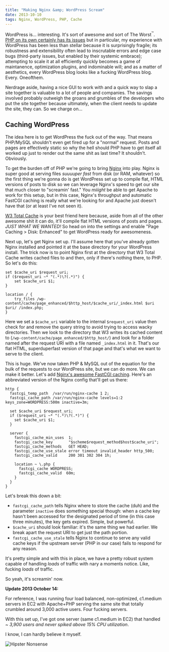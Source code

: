 ```yaml
---
title: "Making Nginx &amp; WordPress Scream"
date: 2013-10-10
tags: Nginx, WordPress, PHP, Cache
---
```


WordPress is... interesting. It's sort of awesome and sort of The Worst<sup>&trade;</sup>. [PHP on its own certainly has its issues](http://me.veekun.com/blog/2012/04/09/php-a-fractal-of-bad-design/) but in particular, my experience with WordPress has been less than stellar because it is surprisingly fragile; its robustness and extensibility often lead to inscrutable errors and edge case bugs (third-party issues, but enabled by their systemic embrace); attempting to scale it at all efficiently quickly becomes a game of maintanence, optimization plugins, and indominable will; and as a matter of aesthetics, every WordPress blog looks like a fucking WordPress blog. Every. Oneofthem.

Nerdrage aside, having a nice GUI to work with and a quick way to slap a site together is valuable to a lot of people and companies. The savings involved probably outweigh the groans and grumbles of the developers who put the site together because ultimately, when the client needs to update the site, they can. So we charge on...

## Caching WordPress

The idea here is to get WordPress the fuck out of the way. That means PHP/MySQL shouldn't even get fired up for a "normal" request. Posts and pages are effectively static so why the hell should PHP have to get itself all worked up just to render out the same shit as last time? It shouldn't. Obviously.

To get the burden off of PHP we're going to bring [Nginx](http://nginx.org/) into play. Nginx is super good at serving files _suuuuper fast_ from disk (or RAM, whatever) so the first thing we're gonna do is get WordPress set up to compile flat, HTML versions of posts to disk so we can leverage Nginx's speed to get our site that much closer to "screamin' fast." You _miiight_ be able to get Apache to work for this setup, but in this case, Nginx's throughput and automatic FastCGI caching is really what we're looking for and Apache just doesn't have that (or at least I've not seen it).

[W3 Total Cache](http://wordpress.org/plugins/w3-total-cache/) is your best friend here because, aside from all of the other awesome shit it can do, it'll compile flat HTML versions of posts and pages. *JUST WHAT WE WANTED!* So head on into the settings and enable "Page Caching > Disk: Enhanced" to get WordPress ready for awesomeness.

Next up, let's get Nginx set up. I'll assume here that you've already gotten Nginx installed and pointed it at the base directory for your WordPress install. The trick now is to point Nginx first at the directory that W3 Total Cache writes cached files to and then, only if there's nothing there, to PHP. So let's do this:

```nginx
set $cache_uri $request_uri;
if ($request_uri ~* "(.*)\?(.*)") {
	set $cache_uri $1;
}

location / {
	try_files /wp-content/cache/page_enhanced/$http_host/$cache_uri/_index.html $uri $uri/ /index.php;
}
```

Here we set a `$cache_uri` variable to the internal `$request_uri` value then check for and remove the query string to avoid trying to access wacky directories. Then we look to the directory that W3 writes its cached content to (`/wp-content/cache/page_enhanced/$http_host/`) and look for a folder named after the request URI with a file named `_index.html` in it. That's our flat HTML, superduperfast version of that page and that's what we want to serve to the client.

This is huge. We've now taken PHP & MySQL out of the equation for the bulk of the requests to our WordPress site, but we can do more. We can make it better. Let's add [Nginx's awesome FastCGI caching](http://nginx.org/en/docs/http/ngx_http_fastcgi_module.html). Here's an abbreviated version of the Nginx config that'll get us there:

```nginx
http {
  fastcgi_temp_path  /var/run/nginx-cache 1 2;
  fastcgi_cache_path /var/run/nginx-cache levels=1:2 keys_zone=WORDPRESS:500m inactive=3m;

  set $cache_uri $request_uri;
  if ($request_uri ~* "(.*)\?(.*)") {
    set $cache_uri $1;
  }

  server {
    fastcgi_cache_min_uses  1;
    fastcgi_cache_key       "$scheme$request_method$host$cache_uri";
    fastcgi_cache_methods   GET HEAD;
    fastcgi_cache_use_stale error timeout invalid_header http_500;
    fastcgi_cache_valid     200 301 302 304 1h;

    location ~ \.php {
      fastcgi_cache WORDPRESS;
      fastcgi_cache_valid  60m;
    }
  }
}
```

Let's break this down a bit:

* `fastcgi_cache_path` tells Nginx where to store the cache (duh) and the parameter `inactive` does something special though: when a cache key hasn't been accessed for the designated period of time (in this case three minutes), the key gets expired. Simple, but powerful.
* `$cache_uri` should look familiar: it's the same thing we had earlier. We break apart the request URI to get just the path portion.
* `fastcgi_cache_use_stale` tells Nginx to continue to serve any valid cache keys if the upstream server (PHP in our case) fails to respond for any reason.

It's pretty simple and with this in place, we have a pretty robust system capable of handling _loads_ of traffic with nary a moments notice. Like, fucking *loads* of traffic.

So yeah, it's screamin' now.

**Update 2013 October 14:**

For reference, I was running four load balanced, non-optimized, c1.medium servers in EC2 with Apache+PHP serving the same site that totally crumbled around 3,000 active users. Four fucking servers.

With this set up, I've got one server (same c1.medium in EC2) that handled _~ 3,900 users and never spiked above 15% CPU utilization_.

I know, I can hardly believe it myself.

![Hipster Nonsense](/images/liz-hipsternonsense.gif)
